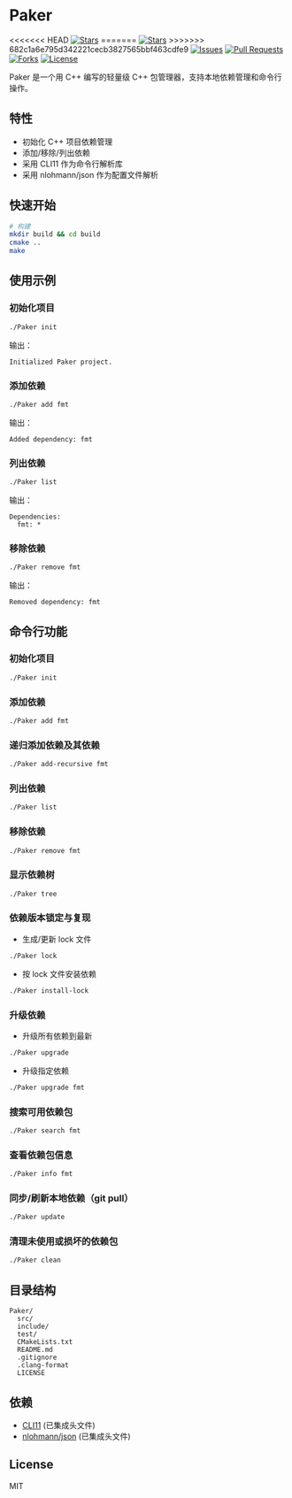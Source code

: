 # Paker

<!-- GitHub Badges -->
<p align="left">
<<<<<<< HEAD
  <a href="https://github.com/Cyxuan0311/Paker.git/stargazers"><img src="https://img.shields.io/github/stars/Cyxuan0311/Paker?style=social" alt="Stars"></a>
=======
  <a href="https://github.com/Cyxuan0311/Paker/stargazers"><img src="https://img.shields.io/github/stars/Cyxuan0311/Paker?style=social" alt="Stars"></a>
>>>>>>> 682c1a6e795d342221cecb3827565bbf463cdfe9
  <a href="https://github.com/Cyxuan0311/Paker/issues"><img src="https://img.shields.io/github/issues/Cyxuan0311/Paker" alt="Issues"></a>
  <a href="https://github.com/Cyxuan0311/Paker/pulls"><img src="https://img.shields.io/github/issues-pr/Cyxuan0311/Paker" alt="Pull Requests"></a>
  <a href="https://github.com/Cyxuan0311/Paker/network/members"><img src="https://img.shields.io/github/forks/Cyxuan0311/Paker?style=social" alt="Forks"></a>
  <a href="https://github.com/Cyxuan0311/Paker/blob/main/LICENSE"><img src="https://img.shields.io/github/license/Cyxuan0311/Paker" alt="License"></a>
</p>

Paker 是一个用 C++ 编写的轻量级 C++ 包管理器，支持本地依赖管理和命令行操作。

## 特性
- 初始化 C++ 项目依赖管理
- 添加/移除/列出依赖
- 采用 CLI11 作为命令行解析库
- 采用 nlohmann/json 作为配置文件解析

## 快速开始

```bash
# 构建
mkdir build && cd build
cmake ..
make
```

## 使用示例

### 初始化项目
```bash
./Paker init
```
输出：
```
Initialized Paker project.
```

### 添加依赖
```bash
./Paker add fmt
```
输出：
```
Added dependency: fmt
```

### 列出依赖
```bash
./Paker list
```
输出：
```
Dependencies:
  fmt: *
```

### 移除依赖
```bash
./Paker remove fmt
```
输出：
```
Removed dependency: fmt
```

## 命令行功能

### 初始化项目
```bash
./Paker init
```

### 添加依赖
```bash
./Paker add fmt
```

### 递归添加依赖及其依赖
```bash
./Paker add-recursive fmt
```

### 列出依赖
```bash
./Paker list
```

### 移除依赖
```bash
./Paker remove fmt
```

### 显示依赖树
```bash
./Paker tree
```

### 依赖版本锁定与复现
- 生成/更新 lock 文件
```bash
./Paker lock
```
- 按 lock 文件安装依赖
```bash
./Paker install-lock
```

### 升级依赖
- 升级所有依赖到最新
```bash
./Paker upgrade
```
- 升级指定依赖
```bash
./Paker upgrade fmt
```

### 搜索可用依赖包
```bash
./Paker search fmt
```

### 查看依赖包信息
```bash
./Paker info fmt
```

### 同步/刷新本地依赖（git pull）
```bash
./Paker update
```

### 清理未使用或损坏的依赖包
```bash
./Paker clean
```

## 目录结构
```
Paker/
  src/
  include/
  test/
  CMakeLists.txt
  README.md
  .gitignore
  .clang-format
  LICENSE
```

## 依赖
- [CLI11](https://github.com/CLIUtils/CLI11) (已集成头文件)
- [nlohmann/json](https://github.com/nlohmann/json) (已集成头文件)

## License
MIT 
